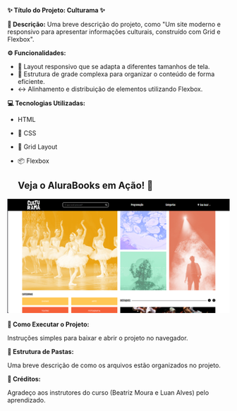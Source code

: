 **✨ Título do Projeto: Culturama ✨**

**📖 Descrição:** Uma breve descrição do projeto, como "Um site moderno e responsivo para apresentar informações culturais, construído com Grid e Flexbox".

**⚙️ Funcionalidades:**

* 📱 Layout responsivo que se adapta a diferentes tamanhos de tela.
* 🧱 Estrutura de grade complexa para organizar o conteúdo de forma eficiente.
* ↔️ Alinhamento e distribuição de elementos utilizando Flexbox.

**💻 Tecnologias Utilizadas:**

*  HTML
* 🎨 CSS
* 📐 Grid Layout
* 📦 Flexbox

  ## Veja o AluraBooks em Ação\! 👀

![Captura de tela da aplicação do Culturama](assets/img/Culturama.png/)

**🚀 Como Executar o Projeto:**

Instruções simples para baixar e abrir o projeto no navegador.

**📂 Estrutura de Pastas:**

Uma breve descrição de como os arquivos estão organizados no projeto.

**🙏 Créditos:**

Agradeço aos instrutores do curso (Beatriz Moura e Luan Alves) pelo aprendizado.
